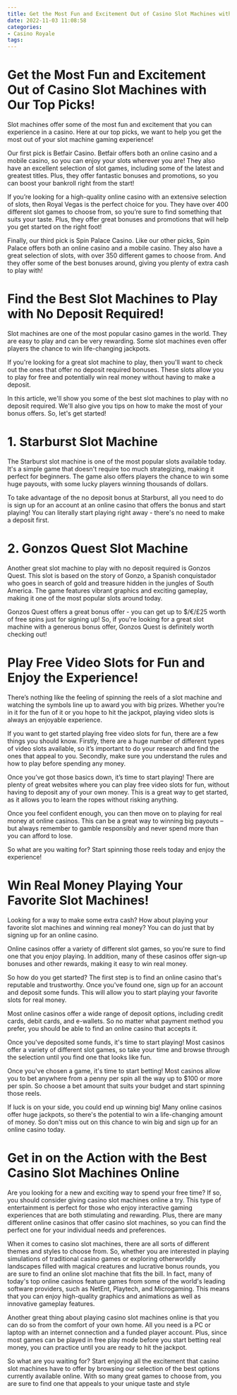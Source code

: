 ```yaml
---
title: Get the Most Fun and Excitement Out of Casino Slot Machines with Our Top Picks!
date: 2022-11-03 11:08:58
categories:
- Casino Royale
tags:
---
```



#  Get the Most Fun and Excitement Out of Casino Slot Machines with Our Top Picks!

Slot machines offer some of the most fun and excitement that you can experience in a casino. Here at our top picks, we want to help you get the most out of your slot machine gaming experience!

Our first pick is Betfair Casino. Betfair offers both an online casino and a mobile casino, so you can enjoy your slots wherever you are! They also have an excellent selection of slot games, including some of the latest and greatest titles. Plus, they offer fantastic bonuses and promotions, so you can boost your bankroll right from the start!

If you’re looking for a high-quality online casino with an extensive selection of slots, then Royal Vegas is the perfect choice for you. They have over 400 different slot games to choose from, so you’re sure to find something that suits your taste. Plus, they offer great bonuses and promotions that will help you get started on the right foot!

Finally, our third pick is Spin Palace Casino. Like our other picks, Spin Palace offers both an online casino and a mobile casino. They also have a great selection of slots, with over 350 different games to choose from. And they offer some of the best bonuses around, giving you plenty of extra cash to play with!

#  Find the Best Slot Machines to Play with No Deposit Required!

Slot machines are one of the most popular casino games in the world. They are easy to play and can be very rewarding. Some slot machines even offer players the chance to win life-changing jackpots.

If you're looking for a great slot machine to play, then you'll want to check out the ones that offer no deposit required bonuses. These slots allow you to play for free and potentially win real money without having to make a deposit.

In this article, we'll show you some of the best slot machines to play with no deposit required. We'll also give you tips on how to make the most of your bonus offers. So, let's get started!

# 1. Starburst Slot Machine

The Starburst slot machine is one of the most popular slots available today. It's a simple game that doesn't require too much strategizing, making it perfect for beginners. The game also offers players the chance to win some huge payouts, with some lucky players winning thousands of dollars.

To take advantage of the no deposit bonus at Starburst, all you need to do is sign up for an account at an online casino that offers the bonus and start playing! You can literally start playing right away - there's no need to make a deposit first.

# 2. Gonzos Quest Slot Machine

Another great slot machine to play with no deposit required is Gonzos Quest. This slot is based on the story of Gonzo, a Spanish conquistador who goes in search of gold and treasure hidden in the jungles of South America. The game features vibrant graphics and exciting gameplay, making it one of the most popular slots around today.

Gonzos Quest offers a great bonus offer - you can get up to $/€/£25 worth of free spins just for signing up! So, if you're looking for a great slot machine with a generous bonus offer, Gonzos Quest is definitely worth checking out!

#  Play Free Video Slots for Fun and Enjoy the Experience!

There’s nothing like the feeling of spinning the reels of a slot machine and watching the symbols line up to award you with big prizes. Whether you’re in it for the fun of it or you hope to hit the jackpot, playing video slots is always an enjoyable experience.

If you want to get started playing free video slots for fun, there are a few things you should know. Firstly, there are a huge number of different types of video slots available, so it’s important to do your research and find the ones that appeal to you. Secondly, make sure you understand the rules and how to play before spending any money.

Once you’ve got those basics down, it’s time to start playing! There are plenty of great websites where you can play free video slots for fun, without having to deposit any of your own money. This is a great way to get started, as it allows you to learn the ropes without risking anything.

Once you feel confident enough, you can then move on to playing for real money at online casinos. This can be a great way to winning big payouts – but always remember to gamble responsibly and never spend more than you can afford to lose.

So what are you waiting for? Start spinning those reels today and enjoy the experience!

#  Win Real Money Playing Your Favorite Slot Machines!

Looking for a way to make some extra cash? How about playing your favorite slot machines and winning real money? You can do just that by signing up for an online casino.

Online casinos offer a variety of different slot games, so you're sure to find one that you enjoy playing. In addition, many of these casinos offer sign-up bonuses and other rewards, making it easy to win real money.

So how do you get started? The first step is to find an online casino that's reputable and trustworthy. Once you've found one, sign up for an account and deposit some funds. This will allow you to start playing your favorite slots for real money.

Most online casinos offer a wide range of deposit options, including credit cards, debit cards, and e-wallets. So no matter what payment method you prefer, you should be able to find an online casino that accepts it.

Once you've deposited some funds, it's time to start playing! Most casinos offer a variety of different slot games, so take your time and browse through the selection until you find one that looks like fun.

Once you've chosen a game, it's time to start betting! Most casinos allow you to bet anywhere from a penny per spin all the way up to $100 or more per spin. So choose a bet amount that suits your budget and start spinning those reels.

If luck is on your side, you could end up winning big! Many online casinos offer huge jackpots, so there's the potential to win a life-changing amount of money. So don't miss out on this chance to win big and sign up for an online casino today.

#  Get in on the Action with the Best Casino Slot Machines Online

Are you looking for a new and exciting way to spend your free time? If so, you should consider giving casino slot machines online a try. This type of entertainment is perfect for those who enjoy interactive gaming experiences that are both stimulating and rewarding. Plus, there are many different online casinos that offer casino slot machines, so you can find the perfect one for your individual needs and preferences.

When it comes to casino slot machines, there are all sorts of different themes and styles to choose from. So, whether you are interested in playing simulations of traditional casino games or exploring otherworldly landscapes filled with magical creatures and lucrative bonus rounds, you are sure to find an online slot machine that fits the bill. In fact, many of today's top online casinos feature games from some of the world's leading software providers, such as NetEnt, Playtech, and Microgaming. This means that you can enjoy high-quality graphics and animations as well as innovative gameplay features.

Another great thing about playing casino slot machines online is that you can do so from the comfort of your own home. All you need is a PC or laptop with an internet connection and a funded player account. Plus, since most games can be played in free play mode before you start betting real money, you can practice until you are ready to hit the jackpot.

So what are you waiting for? Start enjoying all the excitement that casino slot machines have to offer by browsing our selection of the best options currently available online. With so many great games to choose from, you are sure to find one that appeals to your unique taste and style